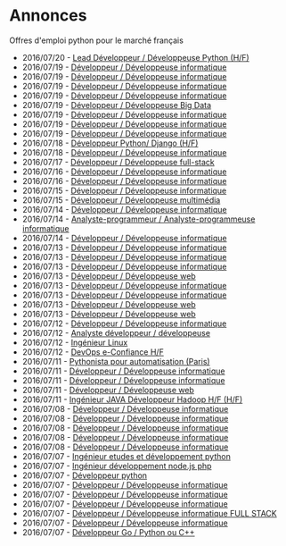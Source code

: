 # Annonces

Offres d'emploi python pour le marché français

* 2016/07/20 - [Lead Développeur / Développeuse Python (H/F)](http://pyjobs.fr/job/2849/lead-developpeur-developpeuse-python-h-f "Lead Développeur / Développeuse Python (H/F)")
* 2016/07/19 - [Développeur / Développeuse informatique](http://pyjobs.fr/job/2844/developpeur-developpeuse-informatique "Développeur / Développeuse informatique")
* 2016/07/19 - [Développeur / Développeuse informatique](http://pyjobs.fr/job/2848/developpeur-developpeuse-informatique "Développeur / Développeuse informatique")
* 2016/07/19 - [Développeur / Développeuse informatique](http://pyjobs.fr/job/2847/developpeur-developpeuse-informatique "Développeur / Développeuse informatique")
* 2016/07/19 - [Développeur / Développeuse informatique](http://pyjobs.fr/job/2840/developpeur-developpeuse-informatique "Développeur / Développeuse informatique")
* 2016/07/19 - [Développeur / Développeuse Big Data](http://pyjobs.fr/job/2839/developpeur-developpeuse-big-data "Développeur / Développeuse Big Data")
* 2016/07/19 - [Développeur / Développeuse informatique](http://pyjobs.fr/job/2841/developpeur-developpeuse-informatique "Développeur / Développeuse informatique")
* 2016/07/19 - [Développeur / Développeuse informatique](http://pyjobs.fr/job/2842/developpeur-developpeuse-informatique "Développeur / Développeuse informatique")
* 2016/07/19 - [Développeur / Développeuse informatique](http://pyjobs.fr/job/2846/developpeur-developpeuse-informatique "Développeur / Développeuse informatique")
* 2016/07/18 - [Développeur Python/ Django (H/F)](http://pyjobs.fr/job/2838/developpeur-python-django-h-f "Développeur Python/ Django (H/F)")
* 2016/07/18 - [Développeur / Développeuse informatique](http://pyjobs.fr/job/2843/developpeur-developpeuse-informatique "Développeur / Développeuse informatique")
* 2016/07/17 - [Développeur / Développeuse full-stack](http://pyjobs.fr/job/2845/developpeur-developpeuse-full-stack "Développeur / Développeuse full-stack")
* 2016/07/16 - [Développeur / Développeuse informatique](http://pyjobs.fr/job/2836/developpeur-developpeuse-informatique "Développeur / Développeuse informatique")
* 2016/07/16 - [Développeur / Développeuse informatique](http://pyjobs.fr/job/2835/developpeur-developpeuse-informatique "Développeur / Développeuse informatique")
* 2016/07/15 - [Développeur / Développeuse informatique](http://pyjobs.fr/job/2834/developpeur-developpeuse-informatique "Développeur / Développeuse informatique")
* 2016/07/15 - [Développeur / Développeuse multimédia](http://pyjobs.fr/job/2828/developpeur-developpeuse-multimedia "Développeur / Développeuse multimédia")
* 2016/07/14 - [Développeur / Développeuse informatique](http://pyjobs.fr/job/2829/developpeur-developpeuse-informatique "Développeur / Développeuse informatique")
* 2016/07/14 - [Analyste-programmeur / Analyste-programmeuse informatique](http://pyjobs.fr/job/2831/analyste-programmeur-analyste-programmeuse-informatique "Analyste-programmeur / Analyste-programmeuse informatique")
* 2016/07/14 - [Développeur / Développeuse informatique](http://pyjobs.fr/job/2830/developpeur-developpeuse-informatique "Développeur / Développeuse informatique")
* 2016/07/13 - [Développeur / Développeuse informatique](http://pyjobs.fr/job/2832/developpeur-developpeuse-informatique "Développeur / Développeuse informatique")
* 2016/07/13 - [Développeur / Développeuse informatique](http://pyjobs.fr/job/2833/developpeur-developpeuse-informatique "Développeur / Développeuse informatique")
* 2016/07/13 - [Développeur / Développeuse informatique](http://pyjobs.fr/job/2837/developpeur-developpeuse-informatique "Développeur / Développeuse informatique")
* 2016/07/13 - [Développeur / Développeuse web](http://pyjobs.fr/job/2826/developpeur-developpeuse-web "Développeur / Développeuse web")
* 2016/07/13 - [Développeur / Développeuse informatique](http://pyjobs.fr/job/2822/developpeur-developpeuse-informatique "Développeur / Développeuse informatique")
* 2016/07/13 - [Développeur / Développeuse informatique](http://pyjobs.fr/job/2827/developpeur-developpeuse-informatique "Développeur / Développeuse informatique")
* 2016/07/13 - [Développeur / Développeuse web](http://pyjobs.fr/job/2820/developpeur-developpeuse-web "Développeur / Développeuse web")
* 2016/07/13 - [Développeur / Développeuse web](http://pyjobs.fr/job/2821/developpeur-developpeuse-web "Développeur / Développeuse web")
* 2016/07/12 - [Développeur / Développeuse informatique](http://pyjobs.fr/job/2823/developpeur-developpeuse-informatique "Développeur / Développeuse informatique")
* 2016/07/12 - [Analyste développeur / développeuse](http://pyjobs.fr/job/2817/analyste-developpeur-developpeuse "Analyste développeur / développeuse")
* 2016/07/12 - [Ingénieur Linux](http://pyjobs.fr/job/2818/ingenieur-linux "Ingénieur Linux")
* 2016/07/12 - [DevOps e-Confiance H/F](http://pyjobs.fr/job/2816/devops-e-confiance-h-f "DevOps e-Confiance H/F")
* 2016/07/11 - [Pythonista pour automatisation (Paris)](http://pyjobs.fr/job/2814/pythonista-pour-automatisation-paris "Pythonista pour automatisation (Paris)")
* 2016/07/11 - [Développeur / Développeuse informatique](http://pyjobs.fr/job/2824/developpeur-developpeuse-informatique "Développeur / Développeuse informatique")
* 2016/07/11 - [Développeur / Développeuse informatique](http://pyjobs.fr/job/2825/developpeur-developpeuse-informatique "Développeur / Développeuse informatique")
* 2016/07/11 - [Développeur / Développeuse web](http://pyjobs.fr/job/2819/developpeur-developpeuse-web "Développeur / Développeuse web")
* 2016/07/11 - [Ingénieur JAVA Développeur Hadoop H/F (H/F)](http://pyjobs.fr/job/2815/ingenieur-java-developpeur-hadoop-h-f-h-f "Ingénieur JAVA Développeur Hadoop H/F (H/F)")
* 2016/07/08 - [Développeur / Développeuse informatique](http://pyjobs.fr/job/2809/developpeur-developpeuse-informatique "Développeur / Développeuse informatique")
* 2016/07/08 - [Développeur / Développeuse informatique](http://pyjobs.fr/job/2812/developpeur-developpeuse-informatique "Développeur / Développeuse informatique")
* 2016/07/08 - [Développeur / Développeuse informatique](http://pyjobs.fr/job/2813/developpeur-developpeuse-informatique "Développeur / Développeuse informatique")
* 2016/07/08 - [Développeur / Développeuse informatique](http://pyjobs.fr/job/2806/developpeur-developpeuse-informatique "Développeur / Développeuse informatique")
* 2016/07/08 - [Développeur / Développeuse informatique](http://pyjobs.fr/job/2808/developpeur-developpeuse-informatique "Développeur / Développeuse informatique")
* 2016/07/07 - [Ingénieur etudes et développement python](http://pyjobs.fr/job/2784/ingenieur-etudes-et-developpement-python "Ingénieur etudes et développement python")
* 2016/07/07 - [Ingénieur développement node.js php](http://pyjobs.fr/job/2786/ingenieur-developpement-node-js-php "Ingénieur développement node.js php")
* 2016/07/07 - [Développeur python](http://pyjobs.fr/job/2785/developpeur-python "Développeur python")
* 2016/07/07 - [Développeur / Développeuse informatique](http://pyjobs.fr/job/2804/developpeur-developpeuse-informatique "Développeur / Développeuse informatique")
* 2016/07/07 - [Développeur / Développeuse informatique](http://pyjobs.fr/job/2805/developpeur-developpeuse-informatique "Développeur / Développeuse informatique")
* 2016/07/07 - [Développeur / Développeuse informatique](http://pyjobs.fr/job/2807/developpeur-developpeuse-informatique "Développeur / Développeuse informatique")
* 2016/07/07 - [Développeur / Développeuse informatique FULL STACK](http://pyjobs.fr/job/2787/developpeur-developpeuse-informatique-full-stack "Développeur / Développeuse informatique FULL STACK")
* 2016/07/07 - [Développeur / Développeuse informatique](http://pyjobs.fr/job/2803/developpeur-developpeuse-informatique "Développeur / Développeuse informatique")
* 2016/07/07 - [Développeur Go / Python ou C++](http://pyjobs.fr/job/2788/developpeur-go-python-ou-c "Développeur Go / Python ou C++")

